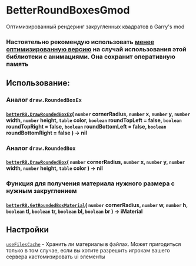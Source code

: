 # BetterRoundBoxesGmod
 Оптимизированный рендеринг закругленных квадратов в Garry's mod

### Настоятельно рекомендую использовать [менее оптимизированную версию](https://github.com/maksimslv1/BetterRoundBoxesGmod/tree/AnimationsLovers) на случай использования этой библиотеки с анимациями. Она сохранит оперативную память

## Использование:

### Аналог `draw.RoundedBoxEx`
#### [`betterRB.DrawRoundedBoxEx`](https://github.com/maksimslv1/BetterRoundBoxesGmod/blob/master/betterroundbox.lua#L52-L56)( `number` cornerRadius, `number` x, `number` y, `number` width, `number` height, `table` color, `boolean` roundTopLeft = false, `boolean` roundTopRight = false, `boolean` roundBottomLeft = false, `boolean` roundBottomRight = false ) -> nil


### Аналог `draw.RoundedBox`
#### [`betterRB.DrawRoundedBox`](https://github.com/maksimslv1/BetterRoundBoxesGmod/blob/master/betterroundbox.lua#L57-L61)( `number` cornerRadius, `number` x, `number` y, `number` width, `number` height, `table` color ) -> nil

### Функция для получения материала нужного размера с нужным закруглением
#### [`betterRB.GetRoundedBoxMaterial`](https://github.com/maksimslv1/BetterRoundBoxesGmod/blob/master/betterroundbox.lua#L14-L50)( `number` cornerRadius, `number` w, `number` h, `boolean` tl, `boolean` tr, `boolean` bl, `boolean` br ) -> iMaterial

## Настройки

[`useFilesCache`](https://github.com/maksimslv1/BetterRoundBoxesGmod/blob/master/betterroundbox.lua#L3) - Хранить ли материалы в файлах. Может пригодиться только в том случае, если вы хотите разрешить игрокам вашего сервера кастомизировать ui элементы
